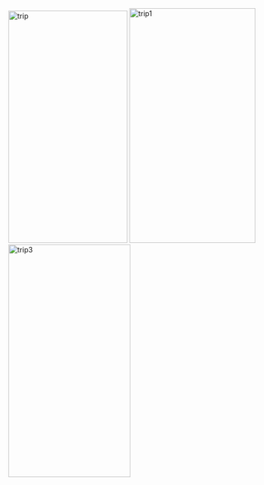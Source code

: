<img width="238" height="465" alt="trip" src="https://github.com/user-attachments/assets/83e86369-341f-4706-bf89-e0d38e78e086" />
<img width="252" height="470" alt="trip1" src="https://github.com/user-attachments/assets/aa9238a9-9408-4880-b253-efd1e8469ccc" />
<img width="244" height="466" alt="trip3" src="https://github.com/user-attachments/assets/6a351fbd-015d-4c1d-83fa-63cba2d62e81" />
